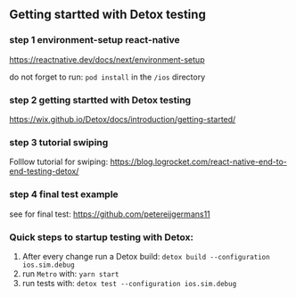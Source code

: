

## Getting startted with Detox testing

### step 1 environment-setup react-native
https://reactnative.dev/docs/next/environment-setup

do not forget to run: `pod install` in the `/ios` directory

### step 2 getting startted with Detox testing
https://wix.github.io/Detox/docs/introduction/getting-started/

### step 3 tutorial swiping
Folllow tutorial for swiping: https://blog.logrocket.com/react-native-end-to-end-testing-detox/

### step 4 final test example
see for final test: https://github.com/petereijgermans11

### Quick steps to startup testing with Detox:
1. After every change run a Detox build:   `detox build --configuration ios.sim.debug`
2. run `Metro` with:    `yarn start`
3. run tests with:    `detox test --configuration ios.sim.debug`

